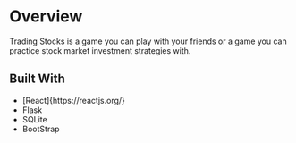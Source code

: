 <h1>Overview</h1>
<p>Trading Stocks is a game you can play with your friends or a game you can practice stock market investment strategies with.</p>




<h2>Built With</h2>
<ul>
  <li>[React]{https://reactjs.org/}</link></li>
  <li>Flask</li>
  <li>SQLite</li>
  <li>BootStrap</li>
</ul>
